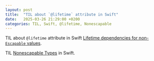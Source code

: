 ```yaml
---
layout: post
title:  "TIL about `@lifetime` attribute in Swift"
date:   2025-03-26 21:29:00 +0200
categories: TIL, Swift, @lifetime, Nonescapable
---
```

TIL about `@lifetime` attribute in Swift [Lifetime dependencies for non-`Escapable` values](https://forums.swift.org/t/pitch-2-lifetime-dependencies-for-non-escapable-values/78821).

TIL [Nonescapable Types](https://github.com/swiftlang/swift-evolution/blob/main/proposals/0446-non-escapable.md) in Swift.
